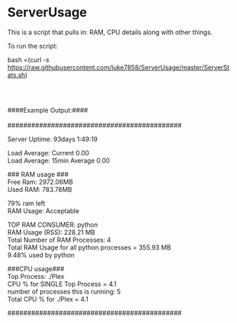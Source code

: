 # ServerUsage
This is a script that pulls in: RAM, CPU details along with other things.


To run the script:


bash <(curl -s https://raw.githubusercontent.com/luke7858/ServerUsage/master/ServerStats.sh)

<br />
<br />
  

####Example Output:####
<br />
<br />
\############################################

Server Uptime: 93days 1:49:19  
  
Load Average: Current 0.00  
Load Average: 15min Average 0.00  
  
  
\### RAM usage ###  
Free Ram: 2972.06MB  
Used RAM: 783.78MB  
  
79% ram left  
RAM Usage: Acceptable  
  
TOP RAM CONSUMER: python  
RAM Usage (RSS): 228.21 MB  
Total Number of RAM Processes: 4  
Total RAM Usage for all python processes =  355.93 MB  
9.48% used by python  
  
  
\###CPU usage###  
Top Process:  ./Plex  
CPU % for SINGLE Top Process =  4.1  
number of processes this is running: 5  
Total CPU % for ./Plex =  4.1  
  
\############################################
